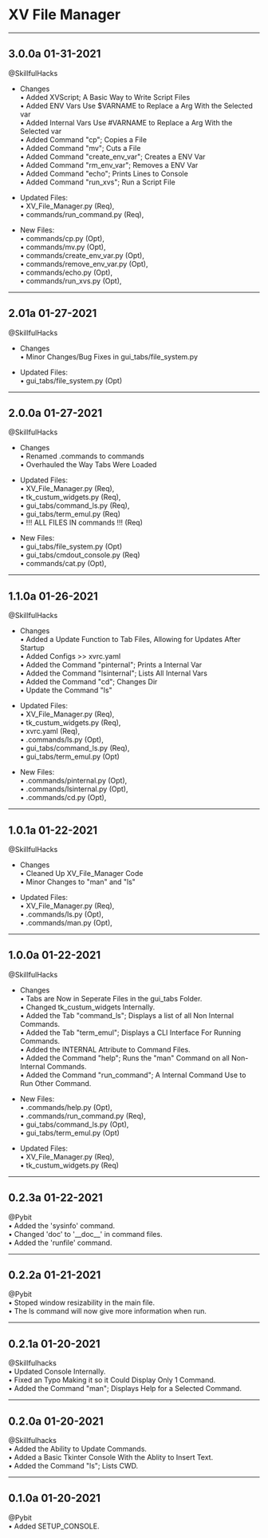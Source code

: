 XV File Manager
====
---
3.0.0a 01-31-2021   
-----------------  
@SkillfulHacks 
* Changes  
• Added XVScript; A Basic Way to Write Script Files  
• Added ENV Vars Use $VARNAME to Replace a Arg With the Selected var  
• Added Internal Vars Use #VARNAME to Replace a Arg With the Selected var  
• Added Command "cp"; Copies a File  
• Added Command "mv"; Cuts a File  
• Added Command "create_env_var"; Creates a ENV Var  
• Added Command "rm_env_var"; Removes a ENV Var  
• Added Command "echo"; Prints Lines to Console  
• Added Command "run_xvs"; Run a Script File  

* Updated Files:  
• XV_File_Manager.py (Req),  
• commands/run_command.py (Req),  

* New Files:  
• commands/cp.py (Opt),  
• commands/mv.py (Opt),  
• commands/create_env_var.py (Opt),  
• commands/remove_env_var.py (Opt),  
• commands/echo.py (Opt),  
• commands/run_xvs.py (Opt),  

---
2.01a 01-27-2021   
---  
@SkillfulHacks 
* Changes  
• Minor Changes/Bug Fixes in gui_tabs/file_system.py

* Updated Files:  
• gui_tabs/file_system.py (Opt)  

---
2.0.0a 01-27-2021   
---  
@SkillfulHacks 
* Changes  
• Renamed .commands to commands  
• Overhauled the Way Tabs Were Loaded  

* Updated Files:  
• XV_File_Manager.py (Req),  
• tk_custum_widgets.py (Req),  
• gui_tabs/command_ls.py (Req),  
• gui_tabs/term_emul.py (Req)  
• !!! ALL FILES IN commands !!! (Req)  

* New Files:  
• gui_tabs/file_system.py (Opt)  
• gui_tabs/cmdout_console.py (Req)  
• commands/cat.py (Opt),  

---
1.1.0a 01-26-2021   
---  
@SkillfulHacks 
* Changes  
• Added a Update Function to Tab Files, Allowing for Updates After Startup  
• Added Configs >> xvrc.yaml  
• Added the Command "pinternal"; Prints a Internal Var  
• Added the Command "lsinternal"; Lists All Internal Vars  
• Added the Command "cd"; Changes Dir  
• Update the Command "ls"  

* Updated Files:  
• XV_File_Manager.py (Req),  
• tk_custum_widgets.py (Req),  
• xvrc.yaml (Req),  
• .commands/ls.py (Opt),  
• gui_tabs/command_ls.py (Req),  
• gui_tabs/term_emul.py (Opt)  

* New Files:  
• .commands/pinternal.py (Opt),  
• .commands/lsinternal.py (Opt),  
• .commands/cd.py (Opt),  

---
1.0.1a 01-22-2021   
---  
@SkillfulHacks 
* Changes  
• Cleaned Up XV_File_Manager Code  
• Minor Changes to "man" and "ls"

* Updated Files:  
• XV_File_Manager.py (Req),  
• .commands/ls.py (Opt),  
• .commands/man.py (Opt),  

---
1.0.0a 01-22-2021   
---  
@SkillfulHacks 
* Changes  
• Tabs are Now in Seperate Files in the gui_tabs Folder.  
• Changed tk_custum_widgets Internally.  
• Added the Tab "command_ls"; Displays a list of all Non Internal Commands.  
• Added the Tab "term_emul"; Displays a CLI Interface For Running Commands.  
• Added the INTERNAL Attribute to Command Files.  
• Added the Command "help"; Runs the "man" Command on all Non-Internal Commands.  
• Added the Command "run_command"; A Internal Command Use to Run Other Command.  

* New Files:  
• .commands/help.py (Opt),  
• .commands/run_command.py (Req),  
• gui_tabs/command_ls.py (Opt),  
• gui_tabs/term_emul.py (Opt)  

* Updated Files:  
• XV_File_Manager.py (Req),  
• tk_custum_widgets.py (Req)  

---
0.2.3a 01-22-2021  
---  
@Pybit   
• Added the 'sysinfo' command.  
• Changed 'doc' to '\_\_doc\_\_' in command files.  
• Added the 'runfile' command.  

---
0.2.2a 01-21-2021   
---  
@Pybit   
• Stoped window resizability in the main file.   
• The ls command will now give more information when run.  

---
0.2.1a 01-20-2021  
---  
@Skillfulhacks  
• Updated Console Internally.  
• Fixed an Typo Making it so it Could Display Only 1 Command.  
• Added the Command "man"; Displays Help for a Selected Command.  

---
0.2.0a 01-20-2021  
---  
@Skillfulhacks  
• Added the Ability to Update Commands.  
• Added a Basic Tkinter Console With the Ablity to Insert Text.  
• Added the Command "ls"; Lists CWD.  

---
0.1.0a 01-20-2021  
---  
@Pybit  
• Added SETUP_CONSOLE. 


  

